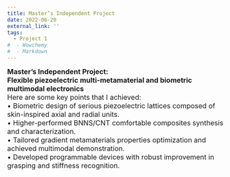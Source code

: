 ```yaml
---
title: Master’s Independent Project
date: 2022-06-20
external_link: ''
tags:
  - Project 1
#  - Wowchemy
#  - Markdown
---
```

<div style="font-size:16px;">
<b>Master’s Independent Project:<br> Flexible piezoelectric multi-metamaterial and biometric multimodal electronics</b><br>
Here are some key points that I achieved:<br>
•  Biometric design of serious piezoelectric lattices composed of skin-inspired axial and radial units.<br>
•  Higher-performed BNNS/CNT comfortable composites synthesis and characterization.<br>
•  Tailored gradient metamaterials properties optimization and achieved multimodal demonstration.<br>
•  Developed programmable devices with robust improvement in grasping and stiffness recognition. <br>
<style>#section-markdown .max-w-prose{max-width:85%}</style>
</div>

<!--more-->
